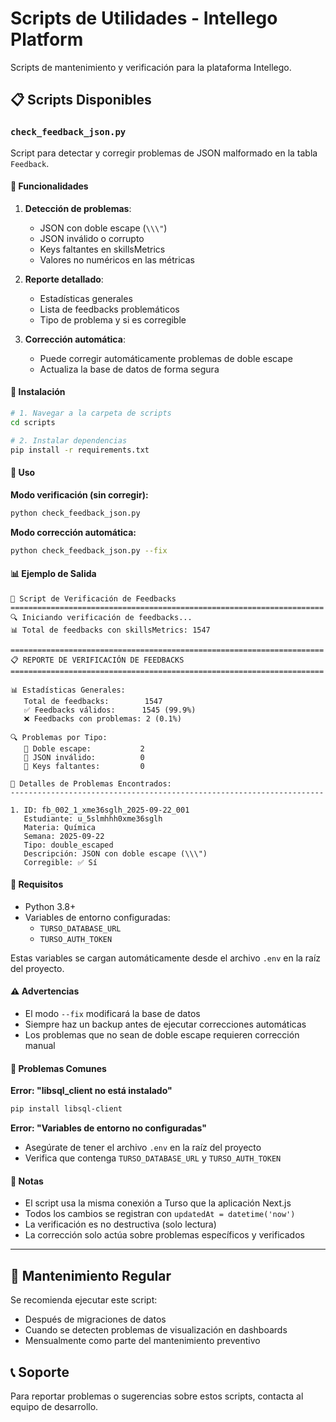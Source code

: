 # Scripts de Utilidades - Intellego Platform

Scripts de mantenimiento y verificación para la plataforma Intellego.

## 📋 Scripts Disponibles

### `check_feedback_json.py`

Script para detectar y corregir problemas de JSON malformado en la tabla `Feedback`.

#### 🎯 Funcionalidades

1. **Detección de problemas**:
   - JSON con doble escape (`\\\"`)
   - JSON inválido o corrupto
   - Keys faltantes en skillsMetrics
   - Valores no numéricos en las métricas

2. **Reporte detallado**:
   - Estadísticas generales
   - Lista de feedbacks problemáticos
   - Tipo de problema y si es corregible

3. **Corrección automática**:
   - Puede corregir automáticamente problemas de doble escape
   - Actualiza la base de datos de forma segura

#### 🚀 Instalación

```bash
# 1. Navegar a la carpeta de scripts
cd scripts

# 2. Instalar dependencias
pip install -r requirements.txt
```

#### 📖 Uso

**Modo verificación (sin corregir):**
```bash
python check_feedback_json.py
```

**Modo corrección automática:**
```bash
python check_feedback_json.py --fix
```

#### 📊 Ejemplo de Salida

```
🚀 Script de Verificación de Feedbacks
======================================================================
🔍 Iniciando verificación de feedbacks...
📊 Total de feedbacks con skillsMetrics: 1547

======================================================================
📋 REPORTE DE VERIFICACIÓN DE FEEDBACKS
======================================================================

📊 Estadísticas Generales:
   Total de feedbacks:        1547
   ✅ Feedbacks válidos:      1545 (99.9%)
   ❌ Feedbacks con problemas: 2 (0.1%)

🔍 Problemas por Tipo:
   🔸 Doble escape:           2
   🔸 JSON inválido:          0
   🔸 Keys faltantes:         0

📝 Detalles de Problemas Encontrados:
----------------------------------------------------------------------

1. ID: fb_002_1_xme36sglh_2025-09-22_001
   Estudiante: u_5slmhhh0xme36sglh
   Materia: Química
   Semana: 2025-09-22
   Tipo: double_escaped
   Descripción: JSON con doble escape (\\\")
   Corregible: ✅ Sí
```

#### 🔧 Requisitos

- Python 3.8+
- Variables de entorno configuradas:
  - `TURSO_DATABASE_URL`
  - `TURSO_AUTH_TOKEN`

Estas variables se cargan automáticamente desde el archivo `.env` en la raíz del proyecto.

#### ⚠️ Advertencias

- El modo `--fix` modificará la base de datos
- Siempre haz un backup antes de ejecutar correcciones automáticas
- Los problemas que no sean de doble escape requieren corrección manual

#### 🐛 Problemas Comunes

**Error: "libsql_client no está instalado"**
```bash
pip install libsql-client
```

**Error: "Variables de entorno no configuradas"**
- Asegúrate de tener el archivo `.env` en la raíz del proyecto
- Verifica que contenga `TURSO_DATABASE_URL` y `TURSO_AUTH_TOKEN`

#### 📝 Notas

- El script usa la misma conexión a Turso que la aplicación Next.js
- Todos los cambios se registran con `updatedAt = datetime('now')`
- La verificación es no destructiva (solo lectura)
- La corrección solo actúa sobre problemas específicos y verificados

---

## 🔄 Mantenimiento Regular

Se recomienda ejecutar este script:
- Después de migraciones de datos
- Cuando se detecten problemas de visualización en dashboards
- Mensualmente como parte del mantenimiento preventivo

## 📞 Soporte

Para reportar problemas o sugerencias sobre estos scripts, contacta al equipo de desarrollo.
